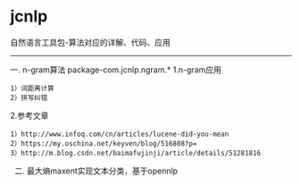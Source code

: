 # jcnlp

自然语言工具包-算法对应的详解、代码、应用

***

一. n-gram算法 package-com.jcnlp.ngram.*
  1.n-gram应用
   
    1）词距离计算
    2）拼写纠错

  2.参考文章 

    1）http://www.infoq.com/cn/articles/lucene-did-you-mean 
    2）https://my.oschina.net/keyven/blog/516808?p= 
    3）http://m.blog.csdn.net/baimafujinji/article/details/51281816
  
二. 最大熵maxent实现文本分类，基于opennlp
